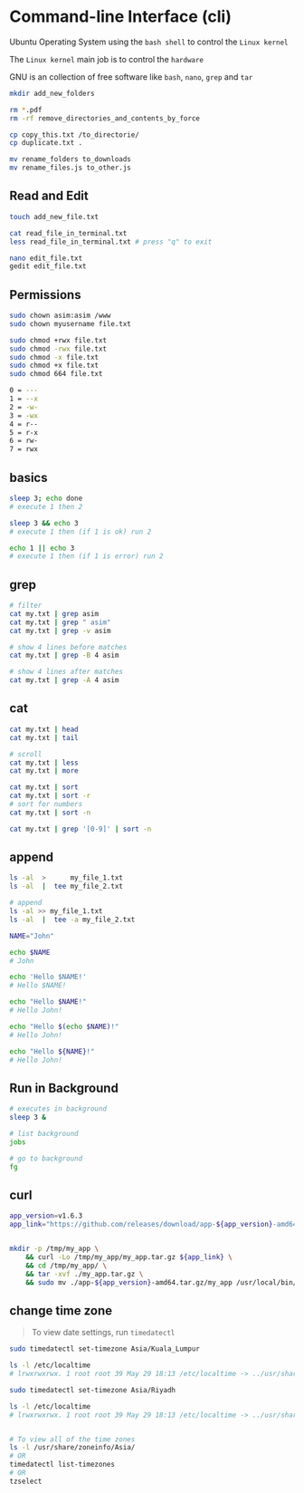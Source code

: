 # Command-line Interface (cli)

Ubuntu Operating System using the `bash shell` to control the `Linux kernel`

The `Linux kernel` main job is to control the `hardware`

GNU is an collection of free software like `bash`, `nano`, `grep` and `tar`


```bash
mkdir add_new_folders

rm *.pdf
rm -rf remove_directories_and_contents_by_force

cp copy_this.txt /to_directorie/
cp duplicate.txt .

mv rename_folders to_downloads
mv rename_files.js to_other.js
```


## Read and Edit
```bash
touch add_new_file.txt

cat read_file_in_terminal.txt
less read_file_in_terminal.txt # press "q" to exit

nano edit_file.txt
gedit edit_file.txt
```


## Permissions
```bash
sudo chown asim:asim /www
sudo chown myusername file.txt

sudo chmod +rwx file.txt
sudo chmod -rwx file.txt
sudo chmod -x file.txt
sudo chmod +x file.txt
sudo chmod 664 file.txt

0 = ---
1 = --x
2 = -w-
3 = -wx
4 = r--
5 = r-x
6 = rw-
7 = rwx
```


## basics
```bash
sleep 3; echo done 
# execute 1 then 2

sleep 3 && echo 3 
# execute 1 then (if 1 is ok) run 2

echo 1 || echo 3 
# execute 1 then (if 1 is error) run 2
```


## grep 
```bash
# filter
cat my.txt | grep asim
cat my.txt | grep " asim"
cat my.txt | grep -v asim

# show 4 lines before matches
cat my.txt | grep -B 4 asim

# show 4 lines after matches
cat my.txt | grep -A 4 asim
```


## cat
```bash
cat my.txt | head
cat my.txt | tail

# scroll
cat my.txt | less
cat my.txt | more

cat my.txt | sort
cat my.txt | sort -r
# sort for numbers
cat my.txt | sort -n

cat my.txt | grep '[0-9]' | sort -n
```


## append
```bash
ls -al  >      my_file_1.txt
ls -al  |  tee my_file_2.txt

# append
ls -al >> my_file_1.txt
ls -al  |  tee -a my_file_2.txt
```


```bash
NAME="John"

echo $NAME
# John

echo 'Hello $NAME!'
# Hello $NAME!

echo "Hello $NAME!"
# Hello John!

echo "Hello $(echo $NAME)!"
# Hello John!

echo "Hello ${NAME}!"
# Hello John!
```


## Run in Background
```bash
# executes in background
sleep 3 &

# list background
jobs

# go to background
fg
```


## curl
```bash
app_version=v1.6.3
app_link="https://github.com/releases/download/app-${app_version}-amd64.tar.gz"


mkdir -p /tmp/my_app \
    && curl -Lo /tmp/my_app/my_app.tar.gz ${app_link} \
    && cd /tmp/my_app/ \
    && tar -xvf ./my_app.tar.gz \
    && sudo mv ./app-${app_version}-amd64.tar.gz/my_app /usr/local/bin/my_app
```


## change time zone
> To view date settings, run `timedatectl`
```bash
sudo timedatectl set-timezone Asia/Kuala_Lumpur

ls -l /etc/localtime
# lrwxrwxrwx. 1 root root 39 May 29 18:13 /etc/localtime -> ../usr/share/zoneinfo/Asia/Kuala_Lumpur

sudo timedatectl set-timezone Asia/Riyadh

ls -l /etc/localtime
# lrwxrwxrwx. 1 root root 39 May 29 18:13 /etc/localtime -> ../usr/share/zoneinfo/Asia/Riyadh


# To view all of the time zones
ls -l /usr/share/zoneinfo/Asia/
# OR
timedatectl list-timezones
# OR
tzselect
```
